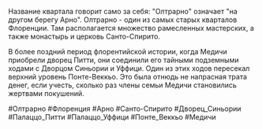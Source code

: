 Название квартала говорит само за себя: "Олтрарно" означает "на другом берегу Арно". Олтрарно - один из самых старых кварталов Флоренции. Там располагается множество рамесленных мастерских, а также монастырь и церковь Санто-Спирито.

В более поздний период флорентийской истории, когда Медичи приобрели дворец Питти, они соединили его тайными подземными ходами с Дворцом Синьории и Уффици. Один из этих ходов пересекал верхний уровень Понте-Веккьо. Это была отнюдь не напрасная трата денег, если учесть, сколько раз члены семьи Медичи становились жертвами покушений.

#Олтрарно
#Флоренция 
#Арно 
#Санто-Спирито 
#Дворец_Синьории
#Палаццо_Питти 
#Палаццо_Уффици
#Понте_Веккьо
#Медичи